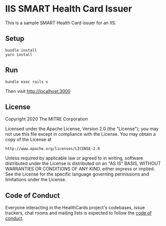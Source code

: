 # IIS SMART Health Card Issuer
This is a sample SMART Health Card issuer for an IIS.

## Setup
```
bundle install
yarn install
```

## Run
```
bundle exec rails s
```
Then visit [http://localhost:3000](http://localhost:3000)


## License

Copyright 2020 The MITRE Corporation

Licensed under the Apache License, Version 2.0 (the "License"); you may not use this file except in compliance with the License. You may obtain a copy of the License at
```
http://www.apache.org/licenses/LICENSE-2.0
```
Unless required by applicable law or agreed to in writing, software distributed under the License is distributed on an "AS IS" BASIS, WITHOUT WARRANTIES OR CONDITIONS OF ANY KIND, either express or implied. See the License for the specific language governing permissions and limitations under the License.

## Code of Conduct

Everyone interacting in the HealthCards project's codebases, issue trackers,
chat rooms and mailing lists is expected to follow the [code of
conduct](https://github.com/dvci/iis-shc-issuer/blob/main/CODE_OF_CONDUCT.md).
